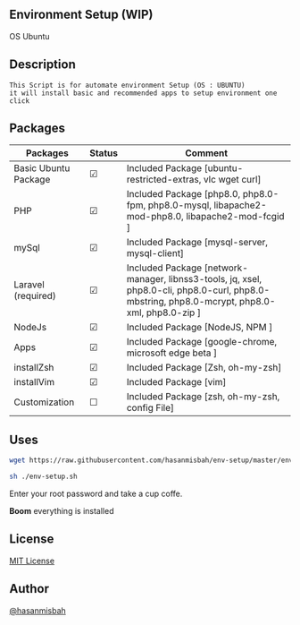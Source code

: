 ## Environment Setup (WIP)
 OS Ubuntu


## Description
    This Script is for automate environment Setup (OS : UBUNTU)
    it will install basic and recommended apps to setup environment one click
 ## Packages

Packages                  | Status       | Comment
---                       | ---          | ---
Basic Ubuntu Package      | &#9745;      | Included Package [ubuntu-restricted-extras, vlc wget curl]
PHP                       | &#9745;      | Included Package [php8.0, php8.0-fpm, php8.0-mysql, libapache2-mod-php8.0, libapache2-mod-fcgid ]
mySql                     | &#9745;      | Included Package [mysql-server, mysql-client]
Laravel (required)        | &#9745;      | Included Package [network-manager, libnss3-tools, jq, xsel, php8.0-cli, php8.0-curl, php8.0-mbstring, php8.0-mcrypt, php8.0-xml, php8.0-zip ]
NodeJs                    | &#9745;      | Included Package [NodeJS, NPM ]
Apps                      | &#9745;      | Included Package [google-chrome, microsoft edge beta ]
installZsh                | &#9745;      | Included Package [Zsh, oh-my-zsh]
installVim                | &#9745;      | Included Package [vim]
Customization             | &#9744;      | Included Package [zsh, oh-my-zsh, config File]


## Uses

```sh
wget https://raw.githubusercontent.com/hasanmisbah/env-setup/master/env-setup.sh

sh ./env-setup.sh
```

Enter your root password and take a cup coffe.

**Boom** everything is installed

## License
[ MIT License](https://hasan.mit-license.org) 
## Author
[ @hasanmisbah ](https://github.com/hasanmisbah) 
